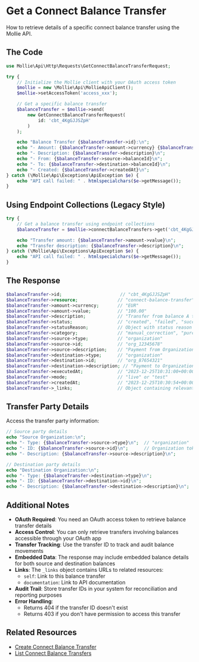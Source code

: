 # Get a Connect Balance Transfer

How to retrieve details of a specific connect balance transfer using the Mollie API.

## The Code

```php
use Mollie\Api\Http\Requests\GetConnectBalanceTransferRequest;

try {
    // Initialize the Mollie client with your OAuth access token
    $mollie = new \Mollie\Api\MollieApiClient();
    $mollie->setAccessToken('access_xxx');

    // Get a specific balance transfer
    $balanceTransfer = $mollie->send(
        new GetConnectBalanceTransferRequest(
            id: 'cbt_4KgGJJSZpH'
        )
    );

    echo "Balance Transfer {$balanceTransfer->id}:\n";
    echo "- Amount: {$balanceTransfer->amount->currency} {$balanceTransfer->amount->value}\n";
    echo "- Description: {$balanceTransfer->description}\n";
    echo "- From: {$balanceTransfer->source->balanceId}\n";
    echo "- To: {$balanceTransfer->destination->balanceId}\n";
    echo "- Created: {$balanceTransfer->createdAt}\n";
} catch (\Mollie\Api\Exceptions\ApiException $e) {
    echo "API call failed: " . htmlspecialchars($e->getMessage());
}
```

## Using Endpoint Collections (Legacy Style)

```php
try {
    // Get a balance transfer using endpoint collections
    $balanceTransfer = $mollie->connectBalanceTransfers->get('cbt_4KgGJJSZpH');

    echo "Transfer amount: {$balanceTransfer->amount->value}\n";
    echo "Transfer description: {$balanceTransfer->description}\n";
} catch (\Mollie\Api\Exceptions\ApiException $e) {
    echo "API call failed: " . htmlspecialchars($e->getMessage());
}
```

## The Response

```php
$balanceTransfer->id;                      // "cbt_4KgGJJSZpH"
$balanceTransfer->resource;               // "connect-balance-transfer"
$balanceTransfer->amount->currency;       // "EUR"
$balanceTransfer->amount->value;          // "100.00"
$balanceTransfer->description;            // "Transfer from balance A to balance B"
$balanceTransfer->status;                 // "created", "failed", "succeeded"
$balanceTransfer->statusReason;           // Object with status reason (if applicable)
$balanceTransfer->category;               // "manual_correction", "purchase", "refund", etc.
$balanceTransfer->source->type;           // "organization"
$balanceTransfer->source->id;             // "org_12345678"
$balanceTransfer->source->description;    // "Payment from Organization A"
$balanceTransfer->destination->type;      // "organization"
$balanceTransfer->destination->id;        // "org_87654321"
$balanceTransfer->destination->description; // "Payment to Organization B"
$balanceTransfer->executedAt;             // "2023-12-25T10:31:00+00:00" (null if not executed)
$balanceTransfer->mode;                   // "live" or "test"
$balanceTransfer->createdAt;              // "2023-12-25T10:30:54+00:00"
$balanceTransfer->_links;                 // Object containing relevant URLs
```

## Transfer Party Details

Access the transfer party information:

```php
// Source party details
echo "Source Organization:\n";
echo "- Type: {$balanceTransfer->source->type}\n";  // "organization"
echo "- ID: {$balanceTransfer->source->id}\n";      // Organization token
echo "- Description: {$balanceTransfer->source->description}\n";

// Destination party details
echo "Destination Organization:\n";
echo "- Type: {$balanceTransfer->destination->type}\n";
echo "- ID: {$balanceTransfer->destination->id}\n";
echo "- Description: {$balanceTransfer->destination->description}\n";
```

## Additional Notes

- **OAuth Required**: You need an OAuth access token to retrieve balance transfer details
- **Access Control**: You can only retrieve transfers involving balances accessible through your OAuth app
- **Transfer Tracking**: Use the transfer ID to track and audit balance movements
- **Embedded Data**: The response may include embedded balance details for both source and destination balances
- **Links**: The `_links` object contains URLs to related resources:
  - `self`: Link to this balance transfer
  - `documentation`: Link to API documentation
- **Audit Trail**: Store transfer IDs in your system for reconciliation and reporting purposes
- **Error Handling**:
  - Returns 404 if the transfer ID doesn't exist
  - Returns 403 if you don't have permission to access this transfer

## Related Resources

- [Create Connect Balance Transfer](create-balance-transfer.md)
- [List Connect Balance Transfers](list-balance-transfers.md)
